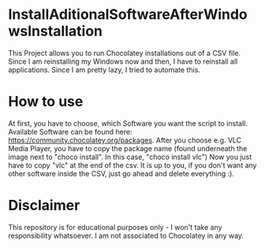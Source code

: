 # InstallAditionalSoftwareAfterWindowsInstallation
This Project allows you to run Chocolatey installations out of a CSV file. Since I am reinstalling my Windows now and then, I have to reinstall all applications. Since I am pretty lazy, I tried to automate this. 

# How to use
At first, you have to choose, which Software you want the script to install. Available Software can be found here: https://community.chocolatey.org/packages.
After you choose e.g. VLC Media Player, you have to copy the package name (found underneath the image next to "choco install". In this case, "choco install vlc")
Now you just have to copy "vlc" at the end of the csv. It is up to you, if you don't want any other software inside the CSV, just go ahead and delete everything :).

# Disclaimer
This repository is for educational purposes only - I won't take any responsibility whatsoever.
I am not associated to Chocolatey in any way. 
